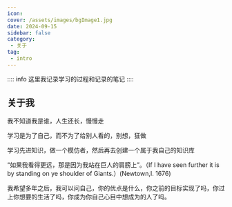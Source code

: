 ```yaml
---
icon: 
cover: /assets/images/bgImage1.jpg
date: 2024-09-15
sidebar: false
category:
 - 关于
tag:
 - intro
---
```


:::: info
这里我记录学习的过程和记录的笔记
::::

## 关于我

我不知道我是谁，人生还长，慢慢走

学习是为了自己，而不为了给别人看的，别想，狂做

学习先进知识，做一个模仿者，然后再去创建一个属于我自己的知识库

“如果我看得更远，那是因为我站在巨人的肩膀上”。（If I have seen further it is by standing on ye shoulder of Giants.）(Newtown,I. 1676)

我希望多年之后，我可以问自己，你的优点是什么，你之前的目标实现了吗，你过上你想要的生活了吗，你成为你自己心目中想成为的人了吗。